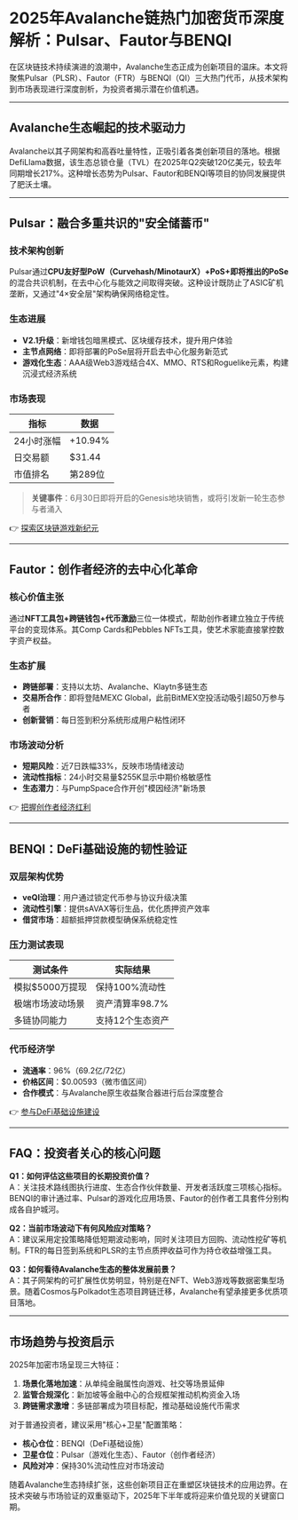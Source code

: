 # 2025年Avalanche链热门加密货币深度解析：Pulsar、Fautor与BENQI

在区块链技术持续演进的浪潮中，Avalanche生态正成为创新项目的温床。本文将聚焦Pulsar（PLSR）、Fautor（FTR）与BENQI（QI）三大热门代币，从技术架构到市场表现进行深度剖析，为投资者揭示潜在价值机遇。

---

## Avalanche生态崛起的技术驱动力

Avalanche以其子网架构和高吞吐量特性，正吸引着各类创新项目的落地。根据DefiLlama数据，该生态总锁仓量（TVL）在2025年Q2突破120亿美元，较去年同期增长217%。这种增长态势为Pulsar、Fautor和BENQI等项目的协同发展提供了肥沃土壤。

---

## Pulsar：融合多重共识的"安全储蓄币"

### 技术架构创新
Pulsar通过**CPU友好型PoW（Curvehash/MinotaurX）+PoS+即将推出的PoSe**的混合共识机制，在去中心化与能效之间取得突破。这种设计既防止了ASIC矿机垄断，又通过"4×安全层"架构确保网络稳定性。

### 生态进展
- **V2.1升级**：新增钱包暗黑模式、区块缓存技术，提升用户体验
- **主节点网络**：即将部署的PoSe层将开启去中心化服务新范式
- **游戏化生态**：AAA级Web3游戏结合4X、MMO、RTS和Roguelike元素，构建沉浸式经济系统

### 市场表现
| 指标         | 数据       |
|--------------|------------|
| 24小时涨幅   | +10.94%    |
| 日交易额     | $31.44     |
| 市值排名     | 第289位    |

> **关键事件**：6月30日即将开启的Genesis地块销售，或将引发新一轮生态参与者涌入

👉 [探索区块链游戏新纪元](https://bit.ly/okx_welcome)

---

## Fautor：创作者经济的去中心化革命

### 核心价值主张
通过**NFT工具包+跨链钱包+代币激励**三位一体模式，帮助创作者建立独立于传统平台的变现体系。其Comp Cards和Pebbles NFTs工具，使艺术家能直接掌控数字资产权益。

### 生态扩展
- **跨链部署**：支持以太坊、Avalanche、Klaytn多链生态
- **交易所合作**：即将登陆MEXC Global，此前BitMEX空投活动吸引超50万参与者
- **创新营销**：每日签到积分系统形成用户粘性闭环

### 市场波动分析
- **短期风险**：近7日跌幅33%，反映市场情绪波动
- **流动性指标**：24小时交易量$255K显示中期价格敏感性
- **生态潜力**：与PumpSpace合作开创"模因经济"新场景

👉 [把握创作者经济红利](https://bit.ly/okx_welcome)

---

## BENQI：DeFi基础设施的韧性验证

### 双层架构优势
- **veQI治理**：用户通过锁定代币参与协议升级决策
- **流动性引擎**：提供sAVAX等衍生品，优化质押资产效率
- **借贷市场**：超额抵押贷款模型确保系统稳定性

### 压力测试表现
| 测试条件         | 实际结果          |
|------------------|-------------------|
| 模拟$5000万提现  | 保持100%流动性    |
| 极端市场波动场景 | 资产清算率98.7%   |
| 多链协同能力     | 支持12个生态资产  |

### 代币经济学
- **流通率**：96%（69.2亿/72亿）
- **价格区间**：$0.00593（微市值区间）
- **合作模式**：与Avalanche原生收益聚合器进行后台深度整合

👉 [参与DeFi基础设施建设](https://bit.ly/okx_welcome)

---

## FAQ：投资者关心的核心问题

**Q1：如何评估这些项目的长期投资价值？**  
A：关注技术路线图执行进度、生态合作伙伴数量、开发者活跃度三项核心指标。BENQI的审计通过率、Pulsar的游戏化应用场景、Fautor的创作者工具套件分别构成各自护城河。

**Q2：当前市场波动下有何风险应对策略？**  
A：建议采用定投策略降低短期波动影响，同时关注项目方回购、流动性挖矿等机制。FTR的每日签到系统和PLSR的主节点质押收益可作为持仓收益增强工具。

**Q3：如何看待Avalanche生态的整体发展前景？**  
A：其子网架构的可扩展性优势明显，特别是在NFT、Web3游戏等数据密集型场景。随着Cosmos与Polkadot生态项目跨链迁移，Avalanche有望承接更多优质项目落地。

---

## 市场趋势与投资启示

2025年加密市场呈现三大特征：
1. **场景化落地加速**：从单纯金融属性向游戏、社交等场景延伸
2. **监管合规深化**：新加坡等金融中心的合规框架推动机构资金入场
3. **跨链需求激增**：多链部署成为项目标配，推动基础设施代币需求

对于普通投资者，建议采用"核心+卫星"配置策略：
- **核心仓位**：BENQI（DeFi基础设施）
- **卫星仓位**：Pulsar（游戏化生态）、Fautor（创作者经济）
- **风险对冲**：保持30%流动性应对市场波动

随着Avalanche生态持续扩张，这些创新项目正在重塑区块链技术的应用边界。在技术突破与市场验证的双重驱动下，2025年下半年或将迎来价值兑现的关键窗口期。